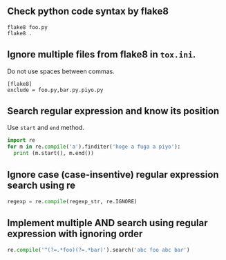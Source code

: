 ## Check python code syntax by flake8

```
flake8 foo.py
flake8 .
```

## Ignore multiple files from flake8 in `tox.ini`.

Do not use spaces between commas.
```
[flake8]
exclude = foo.py,bar.py.piyo.py
```

## Search regular expression and know its position

Use `start` and `end` method.

```python
import re
for m in re.compile('a').finditer('hoge a fuga a piyo'):
  print (m.start(), m.end())
```

## Ignore case (case-insentive) regular expression search using re

```python
regexp = re.compile(regexp_str, re.IGNORE)
```

## Implement multiple AND search using regular expression with ignoring order

```python
re.compile('^(?=.*foo)(?=.*bar)').search('abc foo abc bar')
```
